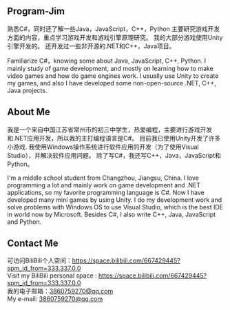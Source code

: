 ## Program-Jim

熟悉C#，同时还了解一些Java，JavaScript，C++，Python
主要研究游戏开发方面的内容，重点学习游戏开发和游戏引擎原理研究。
我的大部分游戏使用Unity引擎开发的。
还开发过一些非开源的.NET和C++，Java项目。

Familiarize C#，knowing some about Java, JavaScript, C++, Python.
I mainly study of game development, and mostly on learning how to make video games and how do game engines work.
I usually use Unity to create my games,
and also I have developed some non-open-source .NET, C++, Java projects.

## About Me

我是一个来自中国江苏省常州市的初三中学生，热爱编程，主要进行游戏开发和.NET应用开发，所以我的主打编程语言是C#。
目前我已使用Unity开发了许多小游戏.
我使用Windows操作系统进行软件应用的开发（为了使用Visual Studio），并解决软件应用问题。
除了写C#，我还写C++，Java，JavaScript和Python。

I'm a middle school student from Changzhou, Jiangsu, China. I love programming a lot and mainly work on game development and .NET applications, so my favorite programming language is C#.
Now I have developed many mini games by using Unity.
I do my development work and solve problems with Windows OS to use Visual Studio, which is the best IDE in world now by Microsoft.
Besides C#, I also write C++, Java, JavaScript and Python.

## Contact Me

可访问BiliBili个人空间：https://space.bilibili.com/667429445?spm_id_from=333.337.0.0                                               
Visit my BiliBili personal space : https://space.bilibili.com/667429445?spm_id_from=333.337.0.0                                              
我的电子邮箱：3860759270@qq.com                                               
My e-mail: 3860759270@qq.com
